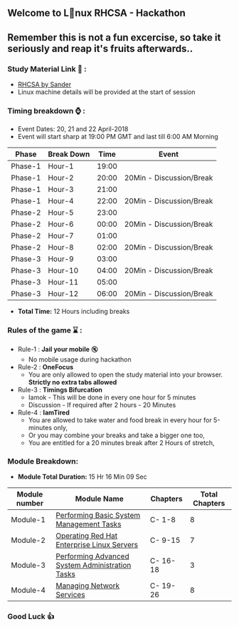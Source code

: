 ## Welcome to L:penguin:nux RHCSA - Hackathon

## Remember this is not a fun excercise, so take it seriously and reap it's fruits afterwards..

### Study Material Link :blue_book: :
* [RHCSA by Sander](https://www.safaribooksonline.com/library/view/red-hat-certified/9780134723990/)
* Linux machine details will be provided at the start of session

### Timing breakdown :watch: :
* Event Dates: 20, 21 and 22 April-2018
* Event will start sharp at 19:00 PM GMT and last till 6:00 AM Morning

Phase   | Break Down    | Time   |         Event
--------|---------------|--------|----------------------------
Phase-1 | Hour-1        | 19:00  | 
Phase-1 | Hour-2        | 20:00  | 20Min - Discussion/Break
Phase-1 | Hour-3        | 21:00  | 
Phase-1 | Hour-4        | 22:00  | 20Min - Discussion/Break
Phase-2 | Hour-5        | 23:00  |
Phase-2 | Hour-6        | 00:00  | 20Min - Discussion/Break
Phase-2 | Hour-7        | 01:00  |
Phase-2 | Hour-8        | 02:00  | 20Min - Discussion/Break
Phase-3 | Hour-9        | 03:00  |
Phase-3 | Hour-10       | 04:00  | 20Min - Discussion/Break
Phase-3 | Hour-11       | 05:00  |
Phase-3 | Hour-12       | 06:00  | 20Min - Discussion/Break

* **Total Time:** 12 Hours including breaks    

### Rules of the game :hourglass: :
* Rule-1 : **Jail your mobile** :mute:
	* No mobile usage during hackathon
* Rule-2 : **OneFocus**
	* You are only allowed to open the study material into your browser. **Strictly no extra tabs allowed**
* Rule-3 : **Timings Bifurcation**
  	* Iamok - This will be done in every one hour for 5 minutes
    * Discussion - If required after 2 hours - 20 Minutes
* Rule-4 : **IamTired**
    * You are allowed to take water and food break in every hour for 5-minutes only,
    * Or you may combine your breaks and take a bigger one too,
    * You are entitled for a 20 minutes break after 2 Hours of stretch,


### Module Breakdown:

* **Module Total Duration:** 15 Hr 16 Min 09 Sec

Module number| Module Name                |   Chapters | Total Chapters|
-------------|----------------------------|------------|-----------------
Module-1     | [Performing Basic System Management Tasks](https://www.safaribooksonline.com/library/view/red-hat-certified/9780134723990/RHCA_01_00_00.html) |C- 1-8 | 8
Module-2      | [Operating Red Hat Enterprise Linux Servers](https://www.safaribooksonline.com/library/view/red-hat-certified/9780134723990/RHCA_02_00_00.html) | C- 9-15 | 7
Module-3      | [Performing Advanced System Administration Tasks](https://www.safaribooksonline.com/library/view/red-hat-certified/9780134723990/RHCA_03_00_00.html) |C- 16-18 | 3
Module-4      | [Managing Network Services](https://www.safaribooksonline.com/library/view/red-hat-certified/9780134723990/RHCA_04_00_00.html) |C- 19-26 | 8

### Good Luck :thumbsup:

